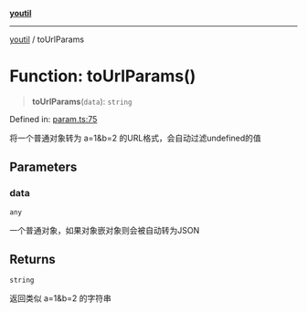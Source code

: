 [**youtil**](../README.md)

***

[youtil](../globals.md) / toUrlParams

# Function: toUrlParams()

> **toUrlParams**(`data`): `string`

Defined in: [param.ts:75](https://github.com/sxei/youtil/blob/9ed40274f152c481747c0d8f4cd2063727f76538/src/param.ts#L75)

将一个普通对象转为 a=1&b=2 的URL格式，会自动过滤undefined的值

## Parameters

### data

`any`

一个普通对象，如果对象嵌对象则会被自动转为JSON

## Returns

`string`

返回类似 a=1&b=2 的字符串
